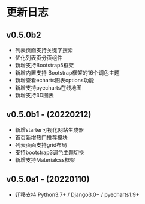 # 更新日志

## v0.5.0b2

- 列表页面支持关键字搜索
- 优化列表页分页组件
- 新增支持Bootstrap5框架
- 新增内置支持 Bootstrap框架的16个调色主题
- 新增查看echarts图表options功能
- 新增支持pyecharts在线地图
- 新增支持3D图表

## v0.5.0b1 - (20220212)

- 新增starter可视化网站生成器
- 首页新增热门推荐模块
- 列表页面支持grid布局
- 支持bootstrap3调色主题切换
- 新增支持Materialcss框架

## v0.5.0a1 - (20220110)

- 迁移支持 Python3.7+ / Django3.0+ / pyecharts1.9+